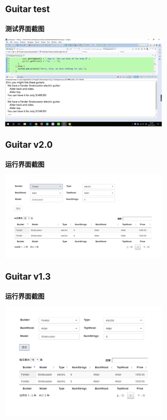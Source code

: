 # Guitar test
## 测试界面截图
![测试界面截图](testGuitar.png)

# Guitar v2.0
## 运行界面截图
![运行界面截图](boundaryV2.0.png)

# Guitar v1.3
## 运行界面截图
![运行界面截图](boundary.png)
